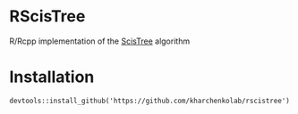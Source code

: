 # RScisTree
R/Rcpp implementation of the [ScisTree](https://academic.oup.com/bioinformatics/article/36/3/742/5555811) algorithm

# Installation
```
devtools::install_github('https://github.com/kharchenkolab/rscistree')
```
